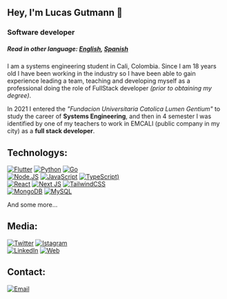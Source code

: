 

## **Hey, I'm Lucas Gutmann** 👋

### Software developer

##### _Read in other language: [English](README.md), [Spanish](README.es.md)_

I am a systems engineering student in Cali, Colombia. Since I am 18 years old I have been working in the industry so I have been able to gain experience leading a team, teaching and developing myself as a professional doing the role of FullStack developer _(prior to obtaining my degree)_.

In 2021 I entered the _"Fundacion Universitaria Catolica Lumen Gentium"_ to study the career of **Systems Engineering**, and then in 4 semester I was identified by one of my teachers to work in EMCALI (public company in my city) as a **full stack developer**.


## Technologys:
[![Flutter](https://img.shields.io/badge/Flutter-0095D5?style=for-the-badge&logo=flutter&logoColor=white&labelColor=101010)]()
[![Python](https://img.shields.io/badge/Python-yellow?style=for-the-badge&logo=python&logoColor=white&labelColor=101010)]()
[![Go](https://img.shields.io/badge/Golang-0095D5?style=for-the-badge&logo=go&logoColor=white&labelColor=101010)]()
</br>
[![Node.JS](https://img.shields.io/badge/Node.JS-339933?style=for-the-badge&logo=node.js&logoColor=white&labelColor=101010)]()
[![JavaScript](https://img.shields.io/badge/JavaScript-F7DF1E?style=for-the-badge&logo=javascript&logoColor=white&labelColor=101010)]()
[![TypeScript](https://img.shields.io/badge/TypeScript-007ACC?style=for-the-badge&logo=typescript&logoColor=white&labelColor=101010))]()
</br>
[![React](https://img.shields.io/badge/react-232F3E?style=for-the-badge&logo=react&logoColor=white&labelColor=101010)]()
[![Next JS](https://img.shields.io/badge/Next-grey?style=for-the-badge&logo=next.js&logoColor=white&labelColor=101010)]()
[![TailwindCSS](https://img.shields.io/badge/tailwindcss-%2338B2AC?style=for-the-badge&logo=tailwind-css&logoColor=white&labelColor=101010)]()
</br>
[![MongoDB](https://img.shields.io/badge/MongoDB-47A248?style=for-the-badge&logo=mongodb&logoColor=white&labelColor=101010)]()
[![MySQL](https://img.shields.io/badge/MySQL-4479A1?style=for-the-badge&logo=mysql&logoColor=white&labelColor=101010)]()
</br>

And some more...

## Media:

[![Twitter](https://img.shields.io/badge/Twitter-@lucas__gutmann__-1DA1F2?style=for-the-badge&logo=twitter&logoColor=white&labelColor=101010)](https://twitter.com/lucas_gutmann_)
[![Istagram](https://img.shields.io/badge/Gram-@lucas__gutmann__-E4405F?style=for-the-badge&logo=instagram&logoColor=white&labelColor=101010)](https://www.instagram.com/lucas_gutmann_/)
</br>
[![LinkedIn](https://img.shields.io/badge/LinkedIn-Lucas_Gutmann-0077B5?style=for-the-badge&logo=linkedin&logoColor=white&labelColor=101010)](https://www.linkedin.com/in/lucas-gutmann-435731221/)
[![Web](https://img.shields.io/badge/Portafolio-lucasgutmann.com-14a1f0?style=for-the-badge&logo=dev.to&logoColor=white&labelColor=101010)](https://lucasgutmann.com)


## Contact:
[![Email](https://img.shields.io/badge/lucasgutmann0@gmail.com.com-email_personal-D14836?style=for-the-badge&logo=gmail&logoColor=white&labelColor=101010)](mailto:lucasgutmann0@gmail.com)
</br>

<!-- [![Anurag's GitHub stats](https://github-readme-stats.vercel.app/api?username=lucasgutmann0)](https://github.com/anuraghazra/github-readme-stats) -->

<!-- [![Google_Cloud](https://img.shields.io/badge/Google_Cloud-4285F4?style=for-the-badge&logo=googlecloud&logoColor=white&labelColor=101010)]() -->

<!-- [![Firebase](https://img.shields.io/badge/Firebase-FFCA28?style=for-the-badge&logo=firebase&logoColor=white&labelColor=101010)]() -->
